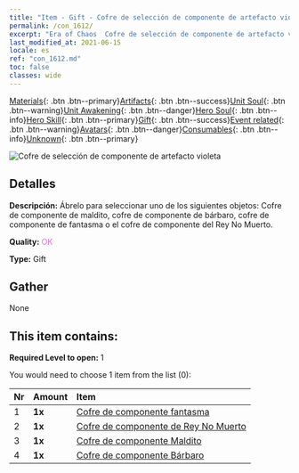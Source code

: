 ```yaml
---
title: "Item - Gift - Cofre de selección de componente de artefacto violeta"
permalink: /con_1612/
excerpt: "Era of Chaos  Cofre de selección de componente de artefacto violeta"
last_modified_at: 2021-06-15
locale: es
ref: "con_1612.md"
toc: false
classes: wide
---
```

 [Materials](/ItemsES/){: .btn .btn--primary}[Artifacts](/ItemsES/Artifacts/){: .btn .btn--success}[Unit Soul](/ItemsES/UnitSoul/){: .btn .btn--warning}[Unit Awakening](/ItemsES/UnitAwakening/){: .btn .btn--danger}[Hero Soul](/ItemsES/HeroSoul/){: .btn .btn--info}[Hero Skill](/ItemsES/HeroSkill/){: .btn .btn--primary}[Gift](/ItemsES/Gift/){: .btn .btn--success}[Event related](/ItemsES/Events/){: .btn .btn--warning}[Avatars](/ItemsES/Avatars/){: .btn .btn--danger}[Consumables](/ItemsES/Consumables/){: .btn .btn--info}[Unknown](/ItemsES/Unknown/){: .btn .btn--primary}

 ![Cofre de selección de componente de artefacto violeta](/images/t/i_907046.png)

## Detalles
 **Descripción:** Ábrelo para seleccionar uno de los siguientes objetos: Cofre de componente de maldito, cofre de componente de bárbaro, cofre de componente de fantasma o el cofre de componente del Rey No Muerto.

 **Quality:** <span style="color: #DA70D6">OK</span>

 **Type:** Gift

## Gather

  None

## This item contains:

 **Required Level to open:** 1

 You would need to choose 1 item from the list (0):

  | Nr | Amount |     Item    |
  |:---|:-------|:------------|
  | 1 |  **1x** | [Cofre de componente fantasma](/ItemsES/con_1339/) |  | 
  | 2 |  **1x** | [Cofre de componente de Rey No Muerto](/ItemsES/con_1340/) |  | 
  | 3 |  **1x** | [Cofre de componente Maldito](/ItemsES/con_1341/) |  | 
  | 4 |  **1x** | [Cofre de componente Bárbaro](/ItemsES/con_1342/) |  | 
